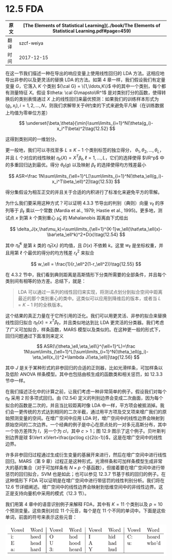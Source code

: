 # 12.5 FDA

| 原文   | [The Elements of Statistical Learning](../book/The Elements of Statistical Learning.pdf#page=459) |
| ---- | ---------------------------------------- |
| 翻译   | szcf-weiya                               |
| 时间   | 2017-12-15                   |

在这一节我们描述一种在导出的响应变量上使用线性回归的 LDA 方法。这相应地导出非参的以及更灵活的替换 LDA 的方法。如第 4 章一样，我们假设我们有定量变量 $G$，它落入 $K$ 个类别 ${\cal G} = \{1,\ldots,K\}$ 中的其中一个类别，每个都有测量特征 $X$。假设 $\theta: \cal G\mapsto\IR^1$ 是对类别打分的函数，使得转换后的类别表情通过 $X$ 上的线性回归来最优预测：如果我们的训练样本形式为 $(g_i,x_i),i=1,2,\ldots,N$，则我们求解带关于$\theta$约束的下式来避免平凡解（在训练数据上均值为零单位方差）

$$
\underset{\beta,\theta}{\min}\sum\limits_{i=1}^N(\theta(g_i)-x_i^T\beta)^2\tag{12.52}
$$

这得到类别间的一维划分。

更一般地，我们可以寻找至多 $L\le K-1$ 个类别标签的独立得分， $\theta_1,\theta_2,\ldots,\theta_L$，并且 $L$ 个对应的线性映射 $\eta_\ell(X)=X^T\beta_\ell,\ell=1,\ldots,L$，它们的选择使得 $\IR^p$ 中的多重回归达到最优。得分 $\theta_\ell(g)$ 以及映射 $\beta_\ell$ 的选择使得均方残差最小

$$
ASR=\frac 1N\sum\limits_{\ell=1}^L[\sum\limits_{i=1}^N(\theta_\ell(g_i)-x_i^T\beta_\ell)^2]\tag{12.53}
$$

得分集假设为相互正交的并且关于合适的内积进行了标准化来避免平方的零解。

为什么我们要采用这种方式？可以证明 4.3.3 节导出的判别（典则）向量 $\nu_\ell$ 的序列等于 $\beta_\ell$ 乘以一个常数 (Mardia et al., 1979; Hastie et al., 1995)。更多地，测试点 $x$ 到第 $k$ 个类别重心 $\hat\mu_k$ 的 Mahalanobis 距离由下式给出

$$
\delta_J(x,\hat\mu_k)=\sum\limits_{\ell=1}^{K-1}w_\ell(\hat\eta_\ell(x)-\bar\eta_\ell^k)^2+D(x)\tag{12.54}
$$

其中 $\bar \eta_\ell^k$ 是第 $k$ 类的 $\hat\eta_\ell(x_i)$ 的均值，且 $D(x)$ 不依赖 $k$。这里 $w_\ell$ 是坐标权重，并且用第 $\ell$ 个最优的得分的均方残差 $r_\ell^2$ 来拟合

$$
w_\ell = \frac{1}{r_\ell^2(1-r_\ell^2)}\tag{12.55}
$$

在 4.3.2 节中，我们看到典则距离是高斯情形下分类所需要的全部条件，并且每个类别间有相等的协方差。总结下，就是：

> LDA 可以通过一系列的线性回归来实现，将测试点划分到拟合空间中距离最近的那个类别重心的类中。这类似可以应用到降维后的版本，或者当 $L=K-1$ 时的全秩版本。

这个结果的真正力量在于它所引用的泛化。我们可以用更灵活、非参的拟合来替换线性回归拟合 $\eta_\ell(x)=x^T\beta_\ell$，并且类似地达到比 LDA 更灵活的分类器。我们考虑了广义可加拟合，样条函数，MARS 模型以及类似的。在这种更一般的形式下，回归问题通过下面准则来定义

$$
ASR(\{\theta_\ell,\eta_\ell\}^{\ell=1}^L)=\frac 1N\sum\limits_{\ell=1}^L[\sum\limits_{i=1}^N(\theta_\ell(g_i)-\eta_\ell(x_i))^2+\lambda J(\eta_\ell)]\tag{12.56}
$$

其中 $J$ 是关于某种形式的非参回归的合适的正则器，比如光滑样条，可加样条以及低阶 ANOVA 样条模型。其中也包括由核生成的函数类和相关惩罚，如 12.3.3 节中一样。

在我们描述泛化中的计算之前，让我们考虑一种非常简单的例子。假设我们对每个 $\eta_\ell$ 采用 2 阶多项式回归。由 (12.54) 定义的判别边界会变成二次曲面，因为每个拟合的函数是二次的，并且当比较距离时像 LDA 中一样，平方项会被抵消掉。我们会一更传统的方式达到相同的二次半截，通过用平方项及交叉项来增广我们的原始预测变量的空间。在增广空间中应用 LDA 时，增广空间中的线性边界会映射到原始空间的二次边界。一个经典的例子是中心在原点处的一对多元高斯分布，其中一个协方差阵为 $I$，另一个为 $cI$，其中 $c>1$；图 12.9 图示了这个例子。贝叶斯判别边界是球 $\Vert x\Vert=\frac{pc\log c}{2(c-1)}$，这是在增广空间中的线性边界。

许多非参回归过程通过生成衍生变量的基展开来进行，然后在增广空间中进行线性回归。MARS（第 9 章）过程正是这种形式。光滑样条和可加样条模型生成非常大的基的集合（对于可加样条有 $N\times p$ 个基函数），但接着要在增广空间中进行带惩罚的回归拟合，SVM 也是如此；也可以参见 12.3.7 节基于核的回归的例子。在这种情形下 FDA 可以证明是在增广空间中进行带惩罚的线性判别分析。我们将在 12.6 节详细阐述。增广空间中的线性边界会映射到低维空间中的非线性边界。这正是支持向量机中采用的模式（12.3 节）。

我们用第 4 章中的语音识别例子来解释 FDA，其中有 $K=11$ 个类别以及 $p=10$ 个预测变量。这些类别对应 11 个元音，每个是在 11 个不同的单词中。下面是这些单词，前面的符号来表示这些元音：

![](../img/12/11vowel.png)